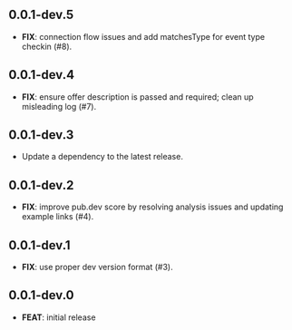 ## 0.0.1-dev.5

 - **FIX**: connection flow issues and add matchesType for event type checkin (#8).

## 0.0.1-dev.4

 - **FIX**: ensure offer description is passed and required; clean up misleading log (#7).

## 0.0.1-dev.3

 - Update a dependency to the latest release.

## 0.0.1-dev.2

 - **FIX**: improve pub.dev score by resolving analysis issues and updating example links (#4).

## 0.0.1-dev.1

 - **FIX**: use proper dev version format (#3).

## 0.0.1-dev.0

 - **FEAT**: initial release
